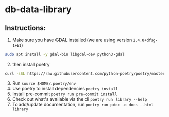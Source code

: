 # db-data-library

## Instructions:
1. Make sure you have GDAL installed (we are using version `2.4.0+dfsg-1+b1`)
```bash
sudo apt install -y gdal-bin libgdal-dev python3-gdal
```
2. then install poetry
```bash
curl -sSL https://raw.githubusercontent.com/python-poetry/poetry/master/get-poetry.py | python3 -
```
3. Run `source $HOME/.poetry/env`
4. Use poetry to install dependencies `poetry install`
5. Install pre-commit `poetry run pre-commit install`
6. Check out what's available via the cli `poetry run library --help`
7. To add/update documentation, run `poetry run pdoc -o docs --html library`
